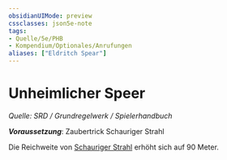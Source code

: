 ```yaml
---
obsidianUIMode: preview
cssclasses: json5e-note
tags:
- Quelle/5e/PHB
- Kompendium/Optionales/Anrufungen
aliases: ["Eldritch Spear"]
---
```

# Unheimlicher Speer
*Quelle: SRD / Grundregelwerk / Spielerhandbuch*  

***Voraussetzung***: Zaubertrick Schauriger Strahl

Die Reichweite von [Schauriger Strahl](Schauriger%20Strahl.md) erhöht sich auf 90 Meter.
  